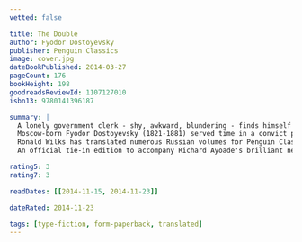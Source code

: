 ```yaml
---
vetted: false

title: The Double
author: Fyodor Dostoyevsky
publisher: Penguin Classics
image: cover.jpg
dateBookPublished: 2014-03-27
pageCount: 176
bookHeight: 198
goodreadsReviewId: 1107127010
isbn13: 9780141396187

summary: |
  A lonely government clerk - shy, awkward, blundering - finds himself pursued by a mysterious stranger. Somehow he looks familiar. In fact, he realizes, he looks exactly like him. He even has the same name. But, unlike him, he is charming and confident. Soon the stranger starts insinuating himself into his life. He works at his office, stays at his apartment, ingratiates himself with his colleagues. No one seems surprised. Who is he? What does he want? Is he a double, or something darker altogether? 
  Moscow-born Fyodor Dostoyevsky (1821-1881) served time in a convict prison in Siberia for his political alliances, and in his later years his passion for gambling led him deeply into debt. His many brilliant novels include Crime and Punishment, The Idiot and The Brothers Karamazov. 
  Ronald Wilks has translated numerous Russian volumes for Penguin Classics, including works by Chekhov, Sologub, Tolstoy and Gogol. If you enjoy this novel, you may want to read more by Dostoyevsky - his major novels and stories are all available in Penguin Classics, including Notes from Underground, Crime and Punishment, The Gambler and Other Stories, The Idiot, Demons, Netochka Nezvanova, The Brothers Karamazov, Poor Folk and Other Stories, The House of the Dead and The Village of Stepanchikovo.
  An official tie-in edition to accompany Richard Ayoade's brilliant new film based on Dostoyevsky's deliciously dark and slyly funny novel. The Double stars Oscar nominee Jesse Eisenberg (The Social Network) and Mia Wasikowska (Jane Eyre) with support from Chris O'Dowd, Sally Hawkins, Paddy Considine, Tim Key and Chris Morris.

rating5: 3
rating7: 3

readDates: [[2014-11-15, 2014-11-23]]

dateRated: 2014-11-23

tags: [type-fiction, form-paperback, translated]
---
```

